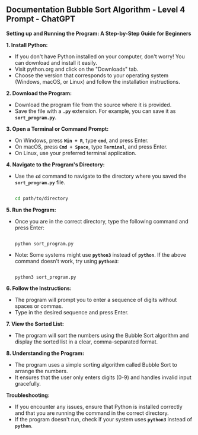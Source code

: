 ## Documentation Bubble Sort Algorithm - Level 4 Prompt - ChatGPT

**Setting up and Running the Program: A Step-by-Step Guide for Beginners**

**1. Install Python:**

- If you don't have Python installed on your computer, don't worry! You can download and install it easily.
- Visit python.org and click on the "Downloads" tab.
- Choose the version that corresponds to your operating system (Windows, macOS, or Linux) and follow the installation instructions.

**2. Download the Program:**

- Download the program file from the source where it is provided.
- Save the file with a **`.py`** extension. For example, you can save it as **`sort_program.py`**.

**3. Open a Terminal or Command Prompt:**

- On Windows, press **`Win + R`**, type **`cmd`**, and press Enter.
- On macOS, press **`Cmd + Space`**, type **`Terminal`**, and press Enter.
- On Linux, use your preferred terminal application.

**4. Navigate to the Program's Directory:**

- Use the **`cd`** command to navigate to the directory where you saved the **`sort_program.py`** file.
    
    ```bash
    
    cd path/to/directory
    
    ```
    

**5. Run the Program:**

- Once you are in the correct directory, type the following command and press Enter:
    
    ```
    
    python sort_program.py
    
    ```
    
- Note: Some systems might use **`python3`** instead of **`python`**. If the above command doesn't work, try using **`python3`**:
    
    ```
    
    python3 sort_program.py
    
    ```
    

**6. Follow the Instructions:**

- The program will prompt you to enter a sequence of digits without spaces or commas.
- Type in the desired sequence and press Enter.

**7. View the Sorted List:**

- The program will sort the numbers using the Bubble Sort algorithm and display the sorted list in a clear, comma-separated format.

**8. Understanding the Program:**

- The program uses a simple sorting algorithm called Bubble Sort to arrange the numbers.
- It ensures that the user only enters digits (0-9) and handles invalid input gracefully.

**Troubleshooting:**

- If you encounter any issues, ensure that Python is installed correctly and that you are running the command in the correct directory.
- If the program doesn't run, check if your system uses **`python3`** instead of **`python`**.